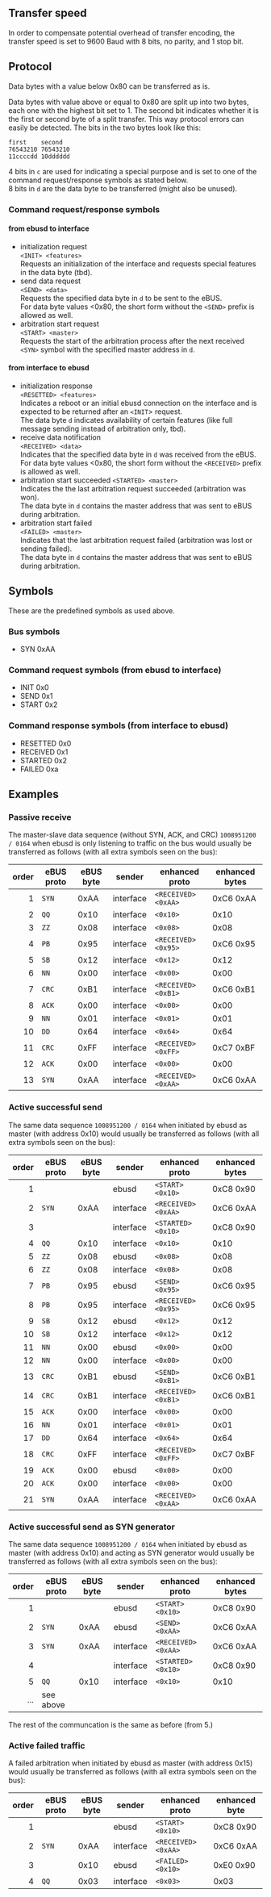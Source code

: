 ## Transfer speed

In order to compensate potential overhead of transfer encoding, the transfer speed is set to 9600 Baud with 8 bits, no parity, and 1 stop bit.


## Protocol
Data bytes with a value below 0x80 can be transferred as is.

Data bytes with value above or equal to 0x80 are split up into two bytes, each one with the highest bit set to 1.
The second bit indicates whether it is the first or second byte of a split transfer. This way protocol errors can easily be detected.
The bits in the two bytes look like this:

```
first    second
76543210 76543210
11ccccdd 10dddddd
```
4 bits in `c` are used for indicating a special purpose and is set to one of the command request/response symbols as stated below.  
8 bits in `d` are the data byte to be transferred (might also be unused).

### Command request/response symbols

#### from ebusd to interface
 * initialization request  
   `<INIT> <features>`  
   Requests an initialization of the interface and requests special features in the data byte (tbd).
 * send data request  
   `<SEND> <data>`  
   Requests the specified data byte in `d` to be sent to the eBUS.  
   For data byte values <0x80, the short form without the `<SEND>` prefix is allowed as well.
 * arbitration start request  
   `<START> <master>`  
   Requests the start of the arbitration process after the next received `<SYN>` symbol with the specified master address in `d`.

#### from interface to ebusd
  * initialization response  
    `<RESETTED> <features>`  
    Indicates a reboot or an initial ebusd connection on the interface and is expected to be returned after an `<INIT`> request.  
    The data byte `d` indicates availability of certain features (like full message sending instead of arbitration only, tbd).
  * receive data notification  
    `<RECEIVED> <data>`  
    Indicates that the specified data byte in `d` was received from the eBUS.  
    For data byte values <0x80, the short form without the `<RECEIVED>` prefix is allowed as well.
  * arbitration start succeeded
    `<STARTED> <master>`  
    Indicates the the last arbitration request succeeded (arbitration was won).  
    The data byte in `d` contains the master address that was sent to eBUS during arbitration.
  * arbitration start failed  
    `<FAILED> <master>`  
    Indicates that the last arbitration request failed (arbitration was lost or sending failed).  
    The data byte in `d` contains the master address that was sent to eBUS during arbitration.


## Symbols

These are the predefined symbols as used above.

### Bus symbols
 * SYN 0xAA

### Command request symbols (from ebusd to interface)
 * INIT 0x0
 * SEND 0x1
 * START 0x2

### Command response symbols (from interface to ebusd)
 * RESETTED 0x0
 * RECEIVED 0x1
 * STARTED 0x2
 * FAILED 0xa


## Examples

### Passive receive
The master-slave data sequence (without SYN, ACK, and CRC) `1008951200 / 0164` when ebusd is only listening to traffic on the bus would usually be transferred as follows (with all extra symbols seen on the bus):

|order|eBUS proto|eBUS byte|sender|enhanced proto|enhanced bytes|
|----:|-----|-----|-----|-----|-----|
|1|`SYN`|0xAA|interface|`<RECEIVED> <0xAA>`|0xC6 0xAA|
|2|`QQ`|0x10|interface|`<0x10>`|0x10|
|3|`ZZ`|0x08|interface|`<0x08>`|0x08|
|4|`PB`|0x95|interface|`<RECEIVED> <0x95>`|0xC6 0x95|
|5|`SB`|0x12|interface|`<0x12>`|0x12|
|6|`NN`|0x00|interface|`<0x00>`|0x00|
|7|`CRC`|0xB1|interface|`<RECEIVED> <0xB1>`|0xC6 0xB1|
|8|`ACK`|0x00|interface|`<0x00>`|0x00|
|9|`NN`|0x01|interface|`<0x01>`|0x01|
|10|`DD`|0x64|interface|`<0x64>`|0x64|
|11|`CRC`|0xFF|interface|`<RECEIVED> <0xFF>`|0xC7 0xBF|
|12|`ACK`|0x00|interface|`<0x00>`|0x00|
|13|`SYN`|0xAA|interface|`<RECEIVED> <0xAA>`|0xC6 0xAA|

### Active successful send
The same data sequence `1008951200 / 0164` when initiated by ebusd as master (with address 0x10) would usually be transferred as follows (with all extra symbols seen on the bus):

|order|eBUS proto|eBUS byte|sender|enhanced proto|enhanced bytes|
|----:|-----|-----|-----|-----|-----|
|1| | |ebusd|`<START> <0x10>`|0xC8 0x90|
|2|`SYN`|0xAA|interface|`<RECEIVED> <0xAA>`|0xC6 0xAA|
|3| | |interface|`<STARTED> <0x10>`|0xC8 0x90|
|4|`QQ`|0x10|interface|`<0x10>`|0x10|
|5|`ZZ`|0x08|ebusd|`<0x08>`|0x08|
|6|`ZZ`|0x08|interface|`<0x08>`|0x08|
|7|`PB`|0x95|ebusd|`<SEND> <0x95>`|0xC6 0x95|
|8|`PB`|0x95|interface|`<RECEIVED> <0x95>`|0xC6 0x95|
|9|`SB`|0x12|ebusd|`<0x12>`|0x12|
|10|`SB`|0x12|interface|`<0x12>`|0x12|
|11|`NN`|0x00|ebusd|`<0x00>`|0x00|
|12|`NN`|0x00|interface|`<0x00>`|0x00|
|13|`CRC`|0xB1|ebusd|`<SEND> <0xB1>`|0xC6 0xB1|
|14|`CRC`|0xB1|interface|`<RECEIVED> <0xB1>`|0xC6 0xB1|
|15|`ACK`|0x00|interface|`<0x00>`|0x00|
|16|`NN`|0x01|interface|`<0x01>`|0x01|
|17|`DD`|0x64|interface|`<0x64>`|0x64|
|18|`CRC`|0xFF|interface|`<RECEIVED> <0xFF>`|0xC7 0xBF|
|19|`ACK`|0x00|ebusd|`<0x00>`|0x00|
|20|`ACK`|0x00|interface|`<0x00>`|0x00|
|21|`SYN`|0xAA|interface|`<RECEIVED> <0xAA>`|0xC6 0xAA|


### Active successful send as SYN generator
The same data sequence `1008951200 / 0164` when initiated by ebusd as master (with address 0x10) and acting as SYN generator would usually be transferred as follows (with all extra symbols seen on the bus):

|order|eBUS proto|eBUS byte|sender|enhanced proto|enhanced bytes|
|----:|-----|-----|-----|-----|-----|
|1| | |ebusd|`<START> <0x10>`|0xC8 0x90|
|2|`SYN`|0xAA|ebusd|`<SEND> <0xAA>`|0xC6 0xAA|
|3|`SYN`|0xAA|interface|`<RECEIVED> <0xAA>`|0xC6 0xAA|
|4| | |interface|`<STARTED> <0x10>`|0xC8 0x90|
|5|`QQ`|0x10|interface|`<0x10>`|0x10|
|...|see above| | | | |
The rest of the communcation is the same as before (from 5.)


### Active failed traffic
A failed arbitration when initiated by ebusd as master (with address 0x15) would usually be transferred as follows (with all extra symbols seen on the bus):

|order|eBUS proto|eBUS byte|sender|enhanced proto|enhanced byte|
|----:|-----|-----|-----|-----|-----|
|1| | |ebusd|`<START> <0x10>`|0xC8 0x90|
|2|`SYN`|0xAA|interface|`<RECEIVED> <0xAA>`|0xC6 0xAA|
|3| |0x10|ebusd|`<FAILED> <0x10>`|0xE0 0x90|
|4|`QQ`|0x03|interface|`<0x03>`|0x03|


